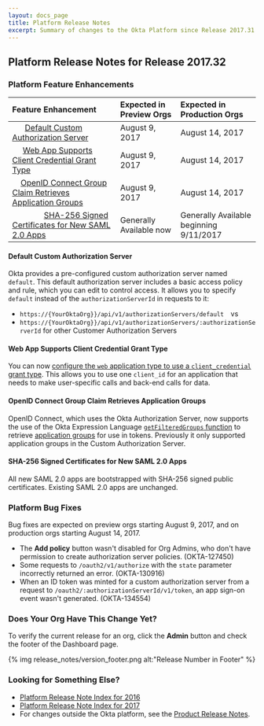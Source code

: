 ```yaml
---
layout: docs_page
title: Platform Release Notes
excerpt: Summary of changes to the Okta Platform since Release 2017.31
---
```


## Platform Release Notes for Release 2017.32

### Platform Feature Enhancements

| Feature Enhancement                                                                                               | Expected in Preview Orgs | Expected in Production Orgs             |
|:------------------------------------------------------------------------------------------------------------------|:-------------------------|:----------------------------------------|
|       [Default Custom Authorization Server](#default-custom-authorization-server)                                        | August 9, 2017           | August 14, 2017                         |
|      [Web App Supports Client Credential Grant Type](#web-app-supports-client-credential-grant-type)                    | August 9, 2017           | August 14, 2017                         |
|     [OpenID Connect Group Claim Retrieves Application Groups](#openid-connect-group-claim-supports-application-groups) | August 9, 2017           | August 14, 2017                         |
|                [SHA-256 Signed Certificates for New SAML 2.0 Apps](#sha-256-signed-certificates-for-new-saml-20-apps)            | Generally Available now  | Generally Available beginning 9/11/2017 |

#### Default Custom Authorization Server
<!-- OKTA-133786 -->

Okta provides a pre-configured custom authorization server named `default`.
This default authorization server includes a basic access policy and rule, which you can edit to control access.
It allows you to specify `default` instead of the `authorizationServerId` in requests to it:

* `https://{YourOktaOrg}}/api/v1/authorizationServers/default`  vs
* `https://{YourOktaOrg}}/api/v1/authorizationServers/:authorizationServerId` for other Customer Authorization Servers

#### Web App Supports Client Credential Grant Type
<!-- OKTA-102062 -->

You can now [configure the `web` application type to use a `client_credential` grant type](/docs/api/resources/oauth-clients.html#client-application-properties).
This allows you to use one `client_id` for an application that needs to make user-specific calls and back-end calls for data.

#### OpenID Connect Group Claim Retrieves Application Groups
<!-- OKTA_132193 -->

OpenID Connect, which uses the Okta Authorization Server, now supports the use of the Okta Expression Language [`getFilteredGroups` function](/reference/okta_expression_language/index.html#group-functions) to retrieve [application groups](/docs/api/resources/apps.html#application-group-model) for use in tokens.
Previously it only supported application groups in the Custom Authorization Server.  

#### SHA-256 Signed Certificates for New SAML 2.0 Apps

All new SAML 2.0 apps are bootstrapped with SHA-256 signed public certificates. Existing SAML 2.0 apps are unchanged.

### Platform Bug Fixes

Bug fixes are expected on preview orgs starting August 9, 2017, and on production orgs starting August 14, 2017.

* The **Add policy** button wasn't disabled for Org Admins, who don't have permission to create authorization server policies. (OKTA-127450)
* Some requests to `/oauth2/v1/authorize` with the `state` parameter incorrectly returned an error. (OKTA-130916)
* When an ID token was minted for a custom authorization server from a request to `/oauth2/:authorizationServerId/v1/token`, an app sign-on event wasn't generated. (OKTA-134554)

### Does Your Org Have This Change Yet?

To verify the current release for an org, click the **Admin** button and check the footer of the Dashboard page.

{% img release_notes/version_footer.png alt:"Release Number in Footer" %}

### Looking for Something Else?

* [Platform Release Note Index for 2016](platform-release-notes2016-index.html) 
* [Platform Release Note Index for 2017](platform-release-notes2017-index.html)
* For changes outside the Okta platform, see the [Product Release Notes](https://help.okta.com/en/prev/Content/Topics/ReleaseNotes/preview.htm).

